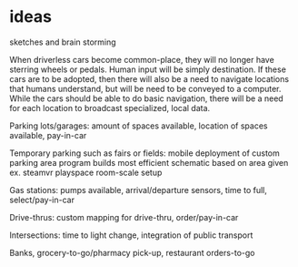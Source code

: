 # ideas
sketches and brain storming



When driverless cars become common-place, they will no longer have sterring wheels or pedals. Human input will be simply destination. If these cars are to be adopted, then there will also be a need to navigate locations that humans understand, but will be need to be conveyed to a computer. While the cars should be able to do basic navigation, there will be a need for each location to broadcast specialized, local data.

 Parking lots/garages: 
      amount of spaces available, 
      location of spaces available, 
      pay-in-car
      
 Temporary parking such as fairs or fields: 
          mobile deployment of custom parking area
          program builds most efficient schematic based on area given ex. steamvr playspace room-scale setup
          
 Gas stations: 
      pumps available, 
      arrival/departure sensors, 
      time to full, 
      select/pay-in-car
      
 Drive-thrus: 
      custom mapping for drive-thru, 
      order/pay-in-car
      
 Intersections: 
    time to light change, 
    integration of public transport
    
 Banks, grocery-to-go/pharmacy pick-up, restaurant orders-to-go
      
      
 
      
 
     
